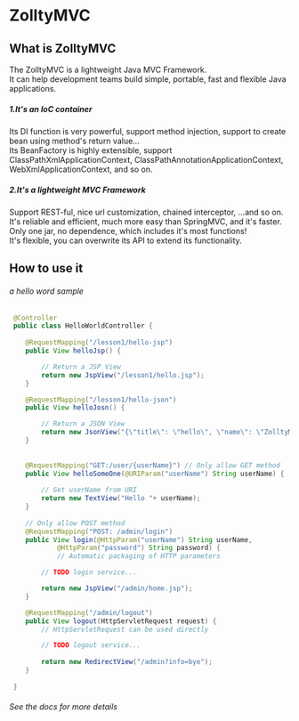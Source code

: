 ZolltyMVC
==========
    
What is ZolltyMVC 
----------------------------

The ZolltyMVC is a lightweight Java MVC Framework.  
It can help development teams build simple, portable, fast and flexible Java applications.
 
##### 1.It's an IoC container 
Its DI function is very powerful, support method injection, support to create bean using method's return value...  
Its BeanFactory is highly extensible, support ClassPathXmlApplicationContext, ClassPathAnnotationApplicationContext, WebXmlApplicationContext, and so on. 
 
##### 2.It's a lightweight MVC Framework 
Support REST-ful, nice url customization, chained interceptor, ...and so on.  
It's reliable and efficient, much more easy than SpringMVC, and it's faster.  
Only one jar, no dependence, which includes it's most functions!  
It's flexible, you can overwrite its API to extend its functionality.   


How to use it 
---------------------------------------

###### a hello word sample  
```java
 @Controller
 public class HelloWorldController {
    
    @RequestMapping("/lesson1/hello-jsp")
    public View helloJsp() {

        // Return a JSP View
        return new JspView("/lesson1/hello.jsp");
    }

    @RequestMapping("/lesson1/hello-json")
    public View helloJosn() {

        // Return a JSON View
        return new JsonView("{\"title\": \"hello\", \"name\": \"ZolltyMVC\"}");
    }
    
    
    @RequestMapping("GET:/user/{userName}") // Only allow GET method 
    public View helloSomeOne(@URIParam("userName") String userName) {
        
        // Get userName from URI
        return new TextView("Hello "+ userName);
    }
    
	// Only allow POST method 
    @RequestMapping("POST: /admin/login")
    public View login(@HttpParam("userName") String userName, 
            @HttpParam("password") String password) { 
            // Automatic packaging of HTTP parameters

        // TODO login service...

        return new JspView("/admin/home.jsp");
    }

    @RequestMapping("/admin/logout")
    public View logout(HttpServletRequest request) { 
    	// HttpServletRequest can be used directly

        // TODO logout service...
        
        return new RedirectView("/admin?info=bye");
    }
    
 }
```
###### See the docs for more details  
